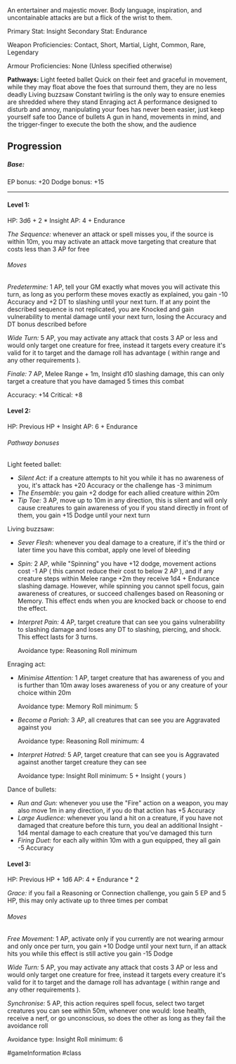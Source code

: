 An entertainer and majestic mover. Body language, inspiration, and uncontainable attacks are but a flick of the wrist to them.

Primary Stat: Insight
Secondary Stat: Endurance

Weapon Proficiencies: Contact, Short, Martial, Light, Common, Rare, Legendary

Armour Proficiencies: None (Unless specified otherwise)

**Pathways:**
Light feeted ballet
	Quick on their feet and graceful in movement, while they may float above the foes that surround them, they are no less deadly
Living buzzsaw
	Constant twirling is the only way to ensure enemies are shredded where they stand
Enraging act
	A performance designed to disturb and annoy, manipulating your foes has never been easier, just keep yourself safe too
Dance of bullets
	A gun in hand, movements in mind, and the trigger-finger to execute the both the show, and the audience

## Progression

##### Base:
EP bonus: +20
Dodge bonus: +15

---
#### Level 1:

HP: 3d6 + 2 * Insight
AP: 4 + Endurance

*The Sequence:* whenever an attack or spell misses you, if the source is within 10m, you may activate an attack move targeting that creature that costs less than 3 AP for free
###### Moves
*Predetermine:* 1 AP, tell your GM exactly what moves you will activate this turn, as long as you perform these moves exactly as explained, you gain -10 Accuracy and +2 DT to slashing until your next turn. If at any point the described sequence is not replicated, you are Knocked and gain vulnerability to mental damage until your next turn, losing the Accuracy and DT bonus described before

*Wide Turn:* 5 AP, you may activate any attack that costs 3 AP or less and would only target one creature for free, instead it targets every creature it's valid for it to target and the damage roll has advantage ( within range and any other requirements ).

*Finale:* 7 AP, Melee Range + 1m, Insight d10 slashing damage, this can only target a creature that you have damaged 5 times this combat

Accuracy: +14
Critical: +8

#### Level 2:

HP: Previous HP + Insight
AP: 6 + Endurance

###### Pathway bonuses

Light feeted ballet: 
- *Silent Act:* if a creature attempts to hit you while it has no awareness of you, it's attack has +20 Accuracy or the challenge has -3 minimum
- *The Ensemble:* you gain +2 dodge for each allied creature within 20m
- *Tip Toe:* 3 AP, move up to 10m in any direction, this is silent and will only cause creatures to gain awareness of you if you stand directly in front of them, you gain +15 Dodge until your next turn

Living buzzsaw:
- *Sever Flesh:* whenever you deal damage to a creature, if it's the third or later time you have this combat, apply one level of bleeding
- *Spin:* 2 AP, while "Spinning" you have +12 dodge, movement actions cost -1 AP ( this cannot reduce their cost to below 2 AP ), and if any creature steps within Melee range +2m they receive 1d4 + Endurance slashing damage. However, while spinning you cannot spell focus, gain awareness of creatures, or succeed challenges based on Reasoning or Memory. This effect ends when you are knocked back or choose to end the effect.
- *Interpret Pain:* 4 AP, target creature that can see you gains vulnerability to slashing damage and loses any DT to slashing, piercing, and shock. This effect lasts for 3 turns.

  Avoidance type: Reasoning
  Roll minimum

Enraging act:
- *Minimise Attention:* 1 AP, target creature that has awareness of you and is further than 10m away loses awareness of you or any creature of your choice within 20m

  Avoidance type: Memory
  Roll minimum: 5

- *Become a Pariah:* 3 AP, all creatures that can see you are Aggravated against you

  Avoidance type: Reasoning
  Roll minimum: 4

- *Interpret Hatred:* 5 AP, target creature that can see you is Aggravated against another target creature they can see

  Avoidance type: Insight
  Roll minimum: 5 + Insight ( yours )

Dance of bullets:
- *Run and Gun:* whenever you use the "Fire" action on a weapon, you may also move 1m in any direction, if you do that action has +5 Accuracy
- *Large Audience:* whenever you land a hit on a creature, if you have not damaged that creature before this turn, you deal an additional Insight - 1d4 mental damage to each creature that you've damaged this turn
- *Firing Duet:* for each ally within 10m with a gun equipped, they all gain -5 Accuracy

#### Level 3:

HP: Previous HP + 1d6
AP: 4 + Endurance * 2

*Grace:* if you fail a Reasoning or Connection challenge, you gain 5 EP and 5 HP, this may only activate up to three times per combat
###### Moves
*Free Movement:* 1 AP, activate only if you currently are not wearing armour and only once per turn, you gain +10 Dodge until your next turn, if an attack hits you while this effect is still active you gain -15 Dodge

*Wide Turn:* 5 AP, you may activate any attack that costs 3 AP or less and would only target one creature for free, instead it targets every creature it's valid for it to target and the damage roll has advantage ( within range and any other requirements ).

*Synchronise:* 5 AP, this action requires spell focus, select two target creatures you can see within 50m, whenever one would: lose health, receive a nerf, or go unconscious, so does the other as long as they fail the avoidance roll

Avoidance type: Insight
Roll minimum: 6

#gameInformation #class